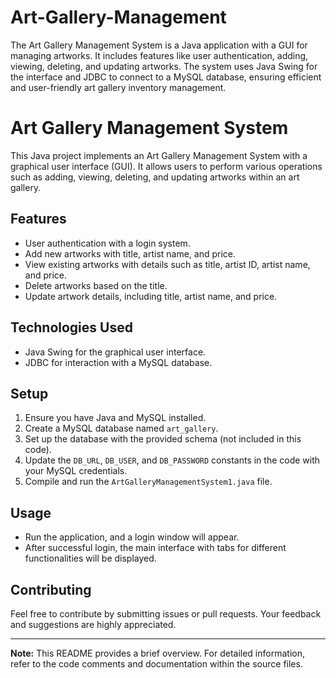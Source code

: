 # Art-Gallery-Management
The Art Gallery Management System is a Java application with a GUI for managing artworks. It includes features like user authentication, adding, viewing, deleting, and updating artworks. The system uses Java Swing for the interface and JDBC to connect to a MySQL database, ensuring efficient and user-friendly art gallery inventory management.
# Art Gallery Management System

This Java project implements an Art Gallery Management System with a graphical user interface (GUI). It allows users to perform various operations such as adding, viewing, deleting, and updating artworks within an art gallery.

## Features
- User authentication with a login system.
- Add new artworks with title, artist name, and price.
- View existing artworks with details such as title, artist ID, artist name, and price.
- Delete artworks based on the title.
- Update artwork details, including title, artist name, and price.

## Technologies Used
- Java Swing for the graphical user interface.
- JDBC for interaction with a MySQL database.

## Setup
1. Ensure you have Java and MySQL installed.
2. Create a MySQL database named `art_gallery`.
3. Set up the database with the provided schema (not included in this code).
4. Update the `DB_URL`, `DB_USER`, and `DB_PASSWORD` constants in the code with your MySQL credentials.
5. Compile and run the `ArtGalleryManagementSystem1.java` file.

## Usage
- Run the application, and a login window will appear.
- After successful login, the main interface with tabs for different functionalities will be displayed.

## Contributing
Feel free to contribute by submitting issues or pull requests. Your feedback and suggestions are highly appreciated.



---

**Note:** This README provides a brief overview. For detailed information, refer to the code comments and documentation within the source files.

